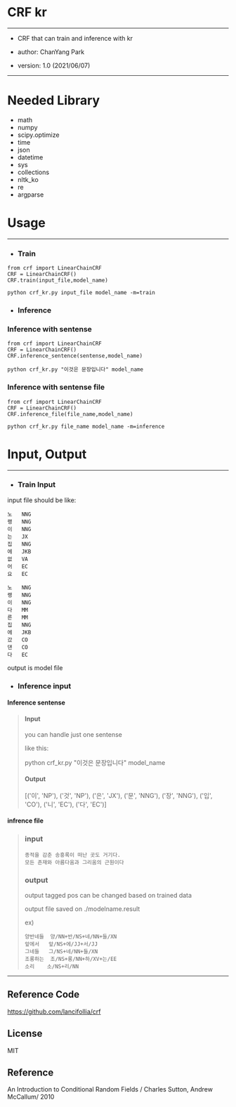 # CRF kr

---

- CRF that can train and inference with kr

- author: ChanYang Park

- version: 1.0 (2021/06/07)

---

# Needed Library

- math
- numpy
- scipy.optimize
- time
- json
- datetime
- sys
- collections
- nltk_ko
- re
- argparse



# Usage

---

- ### Train   

```
from crf import LinearChainCRF
CRF = LinearChainCRF()
CRF.train(input_file,model_name)
```

```
python crf_kr.py input_file model_name -m=train
```





- ### Inference



### Inference with sentense



```
from crf import LinearChainCRF
CRF = LinearChainCRF()
CRF.inference_sentence(sentense,model_name)
```

```
python crf_kr.py "이것은 문장입니다" model_name
```



### Inference with sentense file

```
from crf import LinearChainCRF
CRF = LinearChainCRF()
CRF.inference_file(file_name,model_name)
```

```
python crf_kr.py file_name model_name -m=inference
```



# Input, Output



---

- ### Train Input



input file should be like:

```
노	NNG
랭	NNG
이	NNG
는	JX
집	NNG
에	JKB
없	VA
어	EC
요	EC

노	NNG
랭	NNG
이	NNG
다	MM
른	MM
집	NNG
에	JKB
갔	CO
댄	CO
다	EC
```







output is model file



- ### Inference input



#### Inference sentense

> #### Input
> you can handle just one sentense
>
> like this:
>
> 
>
> python crf_kr.py "이것은 문장입니다" model_name
>
> 
>
> 
>
> #### Output
>
> 
>
> [('이', 'NP'), ('것', 'NP'), ('은', 'JX'), ('문', 'NNG'), ('장', 'NNG'), ('입', 'CO'), ('니', 'EC'), ('다', 'EC')]





#### infrence file

> ### input
>
> 
>
> ```
> 종적을 감춘 송흥록이 떠난 곳도 거기다.
> 모든 존재와 아름다움과 그리움의 근원이다
> ```
>
> 
>
> 
>
> ### output
>
> 
>
> output tagged pos can be changed based on trained data
>
> output file saved on ./modelname.result
>
> ex)
>
> ```
> 양반네들	양/NN+반/NS+네/NN+들/XN
> 앞에서	앞/NS+에/JJ+서/JJ
> 그네들	그/NS+네/NN+들/XN
> 조롱하는	조/NS+롱/NN+하/XV+는/EE
> 소리	소/NS+리/NN
> ```
>
> 
>





---





## Reference Code

https://github.com/lancifollia/crf



## License

MIT



## Reference

An Introduction to Conditional Random Fields / Charles Sutton, Andrew McCallum/ 2010

